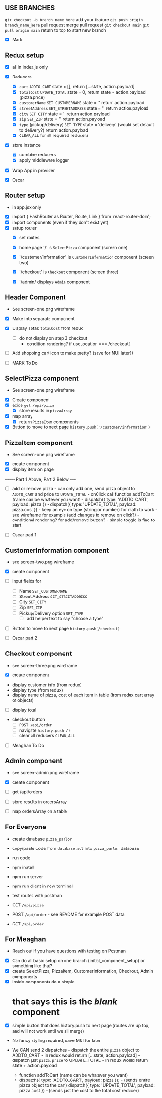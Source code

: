 ## USE BRANCHES

`git checkout -b branch_name_here`
add your feature
`git push origin branch_name_here`
pull request
merge pull request
`git checkout main`
`git pull origin main`
return to top to start new branch

- [X] Mark
## Redux setup
- [X] all in index.js only
- [X] Reducers
    - [X] `cart` `ADDTO_CART` state = [], return [...state, action.payload]
    - [X] `totalCost` `UPDATE_TOTAL` state = 0, return state + action.payload (pizza.price) 
    - [X] `customerName` `SET_CUSTOMERNAME` state = '' return action.payload
    - [X] `streetAddress` `SET_STREETADDRESS` state = '' return action.payload
    - [X] `city` `SET_CITY` state = '' return action.payload
    - [X] `zip` `SET_ZIP` state = '' return action.payload
    - [X] `type` (pickup/delivery) `SET_TYPE` state = 'delivery' (would set default to delivery?) return action.payload
    - [X] `CLEAR_ALL` for all required reducers
- [X] store instance
    - [X] combine reducers
    - [X] apply middleware logger
- [X] Wrap App in provider

- [X] Oscar
## Router setup
 - in app.jsx only
 - [x] import { HashRouter as Router, Route, Link } from 'react-router-dom';
 - [x] import components (even if they don't exist yet)
 - [x] setup router
    - [x] set routes
    - [x] home page '/' is `SelectPizza` component (screen one)
    - [x] '/customer/information' is `CustomerInformation` component (screen two)
    - [x] '/checkout' is `Checkout` component (screen three)
    - [x] '/admin/ displays `Admin` component


## Header Component
- See screen-one.png wireframe
- [X] Make into separate component
- [X] Display Total: `totalCost` from redux
    - [ ] do not display on step 3 checkout
        - condition rendering? if useLocation === /checkout?
- [ ] Add shopping cart icon to make pretty? (save for MUI later?)


- [ ] MARK To Do
## SelectPizza component
- See screen-one.png wireframe
- [X] Create component
- [X] axios `get /api/pizza`
    - [X] store results in `pizzaArray`
- [X] map array 
    - [X] return `PizzaItem` components
- [X] Button to move to next page `history.push('/customer/information')`

 ## PizzaItem component
 - See screen-one.png wireframe
 - [X] create component   
 - [X] display item on page

 ----- Part 1 Above, Part 2 Below ---

 - [ ] add or remove pizza - can only add one, send pizza object to `ADDTO_CART` and price to `UPDATE_TOTAL`
        - onClick call function addToCart (name can be whatever you want)
            - dispatch({ type: 'ADDTO_CART', payload: pizza })
            - dispatch({ type: 'UPDATE_TOTAL', payload: pizza.cost }) 
                - keep an eye on type (string or number) for math to work
        - see wireframe for example (add changes to remove on click?)
        - conditional rendering? for add/remove button? - simple toggle is fine to start



- [ ] Oscar part 1
## CustomerInformation component
- see screen-two.png wireframe
- [X] create component
- [ ] input fields for 
    - [ ] Name `SET_CUSTOMERNAME`
    - [ ] Street Address `SET_STREETADDRESS`
    - [ ] City `SET_CITY`
    - [ ] Zip `SET_ZIP`
    - [ ] Pickup/Delivery option `SET_TYPE`
        - [ ] add helper text to say "choose a type"
- [ ] Button to move to next page `history.push(/checkout)` 

- [ ] Oscar part 2
## Checkout component
- see screen-three.png wireframe
- [X] create component
- display customer info (from redux)
- display type (from redux)
- display name of pizza, cost of each item in table (from redux cart array of objects)
- [ ] display total
- checkout button
    - [ ] `POST /api/order`
    - [ ] navigate `history.push(/)`
    - [ ] clear all reducers `CLEAR_ALL`

- [ ] Meaghan To Do
## Admin component
- see screen-admin.png wireframe
- [X] create component
- [ ] get /api/orders
- [ ] store results in ordersArray
- [ ] map ordersArray on a table


## For Everyone
- create database `pizza_parlor`
- copy/paste code from `database.sql` into `pizza_parlor` database
- run code

- npm install
- npm run server
- npm run client in new terminal

- test routes with postman
- GET `/api/pizza`
- POST `/api/order` - see README for example POST data
- GET `/api/order`

## For Meaghan
- Reach out if you have questions with testing on Postman

- [X] Can do all basic setup on one branch (initial_component_setup) or something like that?
- [X] create SelectPizza, PizzaItem, CustomerInformation, Checkout, Admin components
- [X] inside components do a simple <h1> that says this is the _blank_ component
- [X] simple button that does history.push to next page (routes are up top, and will not work until we all merge)

- No fancy styling required, save MUI for later

- We CAN send 2 dispatches
        - dispatch the entire `pizza` object to ADDTO_CART
            - in redux would return [...state, action.payload]
        - dispatch just `pizza.price` to UPDATE_TOTAL
            - in redux would return state + action.payload
    - function addToCart (name can be whatever you want)
    - dispatch({ type: 'ADDTO_CART', payload: pizza }); - (sends entire pizza object to the cart)
      dispatch({ type: 'UPDATE_TOTAL', payload: pizza.cost }) - (sends just the cost to the total cost reducer)

    